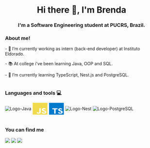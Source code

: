 <div align="center">
  <h1>Hi there 👋, I'm Brenda</h1>  
  <h3>I'm a Software Engineering student at PUCRS, Brazil.</h3>
</div>

<div align="left">
  <h3>About me!</h3>
  <p>- 🔭 I’m currently working as intern (back-end developer) at Instituto Eldorado.</p>
  <p>- 📚 At college i've been learning Java, OOP and SQL.</p>
  <p>- 🌱 I’m currently learning TypeScript, Nest.js and PostgreSQL.</p>
</div>

#

<div style="display: inline_block">
  <h3>Languages and tools 💻</h3>
  <img align="center" alt="Logo-Java" height="40" width="50" src="https://cdn.jsdelivr.net/gh/devicons/devicon/icons/java/java-original-wordmark.svg">
  <img align="center" alt="Logo-Javascript" height="40" width="50" src="https://raw.githubusercontent.com/devicons/devicon/master/icons/javascript/javascript-plain.svg">
  <img align="center" alt="Logo-Typescript" height="40" width="50" src="https://raw.githubusercontent.com/devicons/devicon/master/icons/typescript/typescript-plain.svg">          
  <img align="center" alt="Logo-Nest" height="40" width="50" src="https://cdn.jsdelivr.net/gh/devicons/devicon@latest/icons/nestjs/nestjs-original.svg">
  <img align="center" alt="Logo-PostgreSQL" height="40" width="50" src="https://cdn.jsdelivr.net/gh/devicons/devicon/icons/postgresql/postgresql-plain-wordmark.svg">
</div>

#

<div align="left">
  <h3>You can find me</h3>
  <a href="https://www.linkedin.com/in/brenda-anievski-de-matos/" target="_blank"><img src="https://img.shields.io/badge/-LinkedIn-%230077B5?style=for-the-badge&logo=linkedin&logoColor=white" target="_blank"></a>
  <a href="https://www.instagram.com/brendaanievski/" target="_blank"><img src="https://img.shields.io/badge/Instagram-E4405F?style=for-the-badge&logo=instagram&logoColor=white" target="_blank"></a>
  <a href = "mailto:brendaanievskidematos@gmail.com"><img src="https://img.shields.io/badge/-Gmail-%23333?style=for-the-badge&logo=gmail&logoColor=white" target="_blank"></a>
</div>
